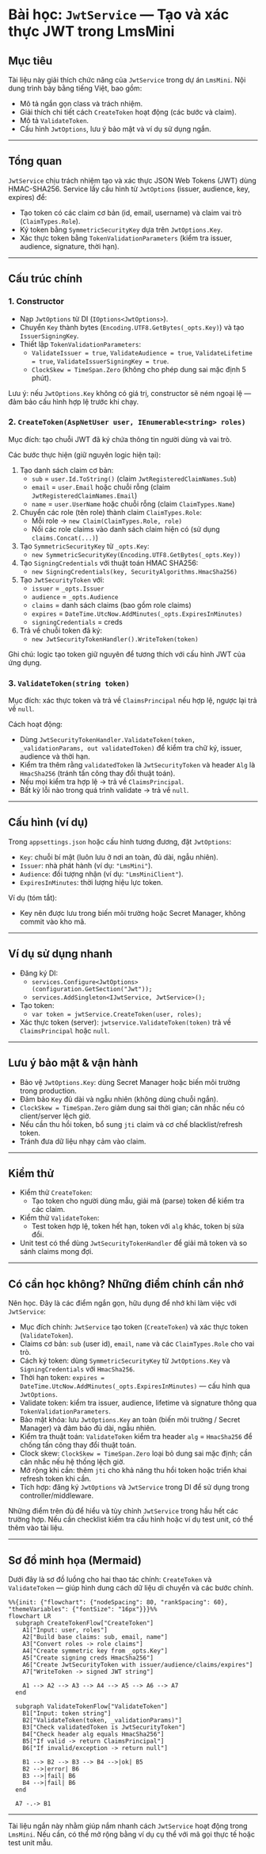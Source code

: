 ﻿# Bài học: `JwtService` — Tạo và xác thực JWT trong LmsMini

## Mục tiêu
Tài liệu này giải thích chức năng của `JwtService` trong dự án `LmsMini`. Nội dung trình bày bằng tiếng Việt, bao gồm:
- Mô tả ngắn gọn class và trách nhiệm.
- Giải thích chi tiết cách `CreateToken` hoạt động (các bước và claim).
- Mô tả `ValidateToken`.
- Cấu hình `JwtOptions`, lưu ý bảo mật và ví dụ sử dụng ngắn.

---

## Tổng quan
`JwtService` chịu trách nhiệm tạo và xác thực JSON Web Tokens (JWT) dùng HMAC-SHA256. Service lấy cấu hình từ `JwtOptions` (issuer, audience, key, expires) để:
- Tạo token có các claim cơ bản (id, email, username) và claim vai trò (`ClaimTypes.Role`).
- Ký token bằng `SymmetricSecurityKey` dựa trên `JwtOptions.Key`.
- Xác thực token bằng `TokenValidationParameters` (kiểm tra issuer, audience, signature, thời hạn).

---

## Cấu trúc chính

### 1. Constructor
- Nạp `JwtOptions` từ DI (`IOptions<JwtOptions>`).
- Chuyển `Key` thành bytes (`Encoding.UTF8.GetBytes(_opts.Key)`) và tạo `IssuerSigningKey`.
- Thiết lập `TokenValidationParameters`:
  - `ValidateIssuer = true`, `ValidateAudience = true`, `ValidateLifetime = true`, `ValidateIssuerSigningKey = true`.
  - `ClockSkew = TimeSpan.Zero` (không cho phép dung sai mặc định 5 phút).

Lưu ý: nếu `JwtOptions.Key` không có giá trị, constructor sẽ ném ngoại lệ — đảm bảo cấu hình hợp lệ trước khi chạy.

### 2. `CreateToken(AspNetUser user, IEnumerable<string> roles)`
Mục đích: tạo chuỗi JWT đã ký chứa thông tin người dùng và vai trò.

Các bước thực hiện (giữ nguyên logic hiện tại):
1. Tạo danh sách claim cơ bản:
   - `sub` = `user.Id.ToString()` (claim `JwtRegisteredClaimNames.Sub`)
   - `email` = `user.Email` hoặc chuỗi rỗng (claim `JwtRegisteredClaimNames.Email`)
   - `name` = `user.UserName` hoặc chuỗi rỗng (claim `ClaimTypes.Name`)
2. Chuyển các role (tên role) thành claim `ClaimTypes.Role`:
   - Mỗi role -> `new Claim(ClaimTypes.Role, role)`
   - Nối các role claims vào danh sách claim hiện có (sử dụng `claims.Concat(...)`)
3. Tạo `SymmetricSecurityKey` từ `_opts.Key`:
   - `new SymmetricSecurityKey(Encoding.UTF8.GetBytes(_opts.Key))`
4. Tạo `SigningCredentials` với thuật toán HMAC SHA256:
   - `new SigningCredentials(key, SecurityAlgorithms.HmacSha256)`
5. Tạo `JwtSecurityToken` với:
   - `issuer` = `_opts.Issuer`
   - `audience` = `_opts.Audience`
   - `claims` = danh sách claims (bao gồm role claims)
   - `expires` = `DateTime.UtcNow.AddMinutes(_opts.ExpiresInMinutes)`
   - `signingCredentials` = creds
6. Trả về chuỗi token đã ký:
   - `new JwtSecurityTokenHandler().WriteToken(token)`

Ghi chú: logic tạo token giữ nguyên để tương thích với cấu hình JWT của ứng dụng.

### 3. `ValidateToken(string token)`
Mục đích: xác thực token và trả về `ClaimsPrincipal` nếu hợp lệ, ngược lại trả về `null`.

Cách hoạt động:
- Dùng `JwtSecurityTokenHandler.ValidateToken(token, _validationParams, out validatedToken)` để kiểm tra chữ ký, issuer, audience và thời hạn.
- Kiểm tra thêm rằng `validatedToken` là `JwtSecurityToken` và header `Alg` là `HmacSha256` (tránh tấn công thay đổi thuật toán).
- Nếu mọi kiểm tra hợp lệ -> trả về `ClaimsPrincipal`.
- Bất kỳ lỗi nào trong quá trình validate -> trả về `null`.

---

## Cấu hình (ví dụ)
Trong `appsettings.json` hoặc cấu hình tương đương, đặt `JwtOptions`:
- `Key`: chuỗi bí mật (luôn lưu ở nơi an toàn, đủ dài, ngẫu nhiên).
- `Issuer`: nhà phát hành (ví dụ: `"LmsMini"`).
- `Audience`: đối tượng nhận (ví dụ: `"LmsMiniClient"`).
- `ExpiresInMinutes`: thời lượng hiệu lực token.

Ví dụ (tóm tắt):
- Key nên được lưu trong biến môi trường hoặc Secret Manager, không commit vào kho mã.

---

## Ví dụ sử dụng nhanh
- Đăng ký DI:
  - `services.Configure<JwtOptions>(configuration.GetSection("Jwt"));`
  - `services.AddSingleton<IJwtService, JwtService>();`
- Tạo token:
  - `var token = jwtService.CreateToken(user, roles);`
- Xác thực token (server): `jwtservice.ValidateToken(token)` trả về `ClaimsPrincipal` hoặc `null`.

---

## Lưu ý bảo mật & vận hành
- Bảo vệ `JwtOptions.Key`: dùng Secret Manager hoặc biến môi trường trong production.
- Đảm bảo `Key` đủ dài và ngẫu nhiên (không dùng chuỗi ngắn).
- `ClockSkew = TimeSpan.Zero` giảm dung sai thời gian; cân nhắc nếu có client/server lệch giờ.
- Nếu cần thu hồi token, bổ sung `jti` claim và cơ chế blacklist/refresh token.
- Tránh đưa dữ liệu nhạy cảm vào claim.

---

## Kiểm thử
- Kiểm thử `CreateToken`:
  - Tạo token cho người dùng mẫu, giải mã (parse) token để kiểm tra các claim.
- Kiểm thử `ValidateToken`:
  - Test token hợp lệ, token hết hạn, token với `alg` khác, token bị sửa đổi.
- Unit test có thể dùng `JwtSecurityTokenHandler` để giải mã token và so sánh claims mong đợi.

---

## Có cần học không? Những điểm chính cần nhớ
Nên học. Đây là các điểm ngắn gọn, hữu dụng để nhớ khi làm việc với `JwtService`:

- Mục đích chính: `JwtService` tạo token (`CreateToken`) và xác thực token (`ValidateToken`).
- Claims cơ bản: `sub` (user id), `email`, `name` và các `ClaimTypes.Role` cho vai trò.
- Cách ký token: dùng `SymmetricSecurityKey` từ `JwtOptions.Key` và `SigningCredentials` với `HmacSha256`.
- Thời hạn token: `expires = DateTime.UtcNow.AddMinutes(_opts.ExpiresInMinutes)` — cấu hình qua `JwtOptions`.
- Validate token: kiểm tra issuer, audience, lifetime và signature thông qua `TokenValidationParameters`.
- Bảo mật khóa: lưu `JwtOptions.Key` an toàn (biến môi trường / Secret Manager) và đảm bảo đủ dài, ngẫu nhiên.
- Kiểm tra thuật toán: `ValidateToken` kiểm tra header `alg` = `HmacSha256` để chống tấn công thay đổi thuật toán.
- Clock skew: `ClockSkew = TimeSpan.Zero` loại bỏ dung sai mặc định; cần cân nhắc nếu hệ thống lệch giờ.
- Mở rộng khi cần: thêm `jti` cho khả năng thu hồi token hoặc triển khai refresh token khi cần.
- Tích hợp: đăng ký `JwtOptions` và `JwtService` trong DI để sử dụng trong controller/middleware.

Những điểm trên đủ để hiểu và tùy chỉnh `JwtService` trong hầu hết các trường hợp. Nếu cần checklist kiểm tra cấu hình hoặc ví dụ test unit, có thể thêm vào tài liệu.

---

## Sơ đồ minh họa (Mermaid)
Dưới đây là sơ đồ luồng cho hai thao tác chính: `CreateToken` và `ValidateToken` — giúp hình dung cách dữ liệu di chuyển và các bước chính.

```mermaid
%%{init: {"flowchart": {"nodeSpacing": 80, "rankSpacing": 60}, "themeVariables": {"fontSize": "16px"}}}%%
flowchart LR
  subgraph CreateTokenFlow["CreateToken"]
    A1["Input: user, roles"]
    A2["Build base claims: sub, email, name"]
    A3["Convert roles -> role claims"]
    A4["Create symmetric key from _opts.Key"]
    A5["Create signing creds HmacSha256"]
    A6["Create JwtSecurityToken with issuer/audience/claims/expires"]
    A7["WriteToken -> signed JWT string"]

    A1 --> A2 --> A3 --> A4 --> A5 --> A6 --> A7
  end

  subgraph ValidateTokenFlow["ValidateToken"]
    B1["Input: token string"]
    B2["ValidateToken(token, _validationParams)"]
    B3["Check validatedToken is JwtSecurityToken"]
    B4["Check header alg equals HmacSha256"]
    B5["If valid -> return ClaimsPrincipal"]
    B6["If invalid/exception -> return null"]

    B1 --> B2 --> B3 --> B4 -->|ok| B5
    B2 -->|error| B6
    B3 -->|fail| B6
    B4 -->|fail| B6
  end

  A7 -.-> B1
```

---

Tài liệu ngắn này nhằm giúp nắm nhanh cách `JwtService` hoạt động trong `LmsMini`. Nếu cần, có thể mở rộng bằng ví dụ cụ thể với mã gọi thực tế hoặc test unit mẫu.